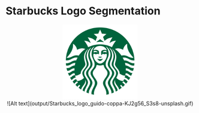 # Starbucks Logo Segmentation

<div align="center">
    <img src="starbucks-logo.png" width="200" height="200">
</div>

<div align="center">
    ![Alt text](output/Starbucks_logo_guido-coppa-KJ2g56_S3s8-unsplash.gif)
</div>



